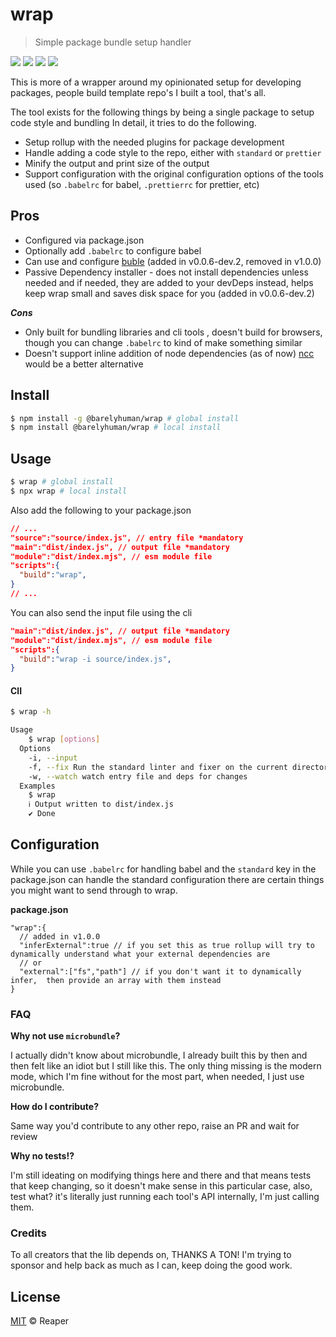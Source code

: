 # wrap

> Simple package bundle setup handler

[![](https://img.shields.io/github/issues/barelyhuman/wrap?style=for-the-badge&colorA=18181b&colorB=98C379)](https://www.github.com/barelyhuman/wrap/issues)
[![](https://img.shields.io/bundlephobia/min/@barelyhuman/wrap?label=bundle%20size&style=for-the-badge&colorA=18181b&colorB=98C379)](https://bundlephobia.com/result?p=@barelyhuman/wrap)
[![](https://img.shields.io/npm/v/@barelyhuman/wrap?style=for-the-badge&colorA=18181b&colorB=98C379)](https://www.npmjs.com/package/@barelyhuman/wrap)
[![](https://img.shields.io/npm/dt/@barelyhuman/wrap.svg?style=for-the-badge&colorA=18181b&colorB=98C379)](https://www.npmjs.com/package/@barelyhuman/wrap)

This is more of a wrapper around my opinionated setup for developing packages, people build template repo's I built a tool, that's all.

The tool exists for the following things by being a single package to setup code style and bundling
In detail, it tries to do the following.

- Setup rollup with the needed plugins for package development
- Handle adding a code style to the repo, either with `standard` or `prettier`
- Minify the output and print size of the output
- Support configuration with the original configuration options of the tools used (so `.babelrc` for babel, `.prettierrc` for prettier, etc)

## Pros

- Configured via package.json
- Optionally add `.babelrc` to configure babel
- Can use and configure [buble](buble.surge.sh) (added in v0.0.6-dev.2, removed in v1.0.0)
- Passive Dependency installer - does not install dependencies unless needed and if needed, they are added to your devDeps instead, helps keep wrap small and saves disk space for you (added in v0.0.6-dev.2)

**_Cons_**

- Only built for bundling libraries and cli tools , doesn't build for browsers, though you can change `.babelrc` to kind of make something similar
- Doesn't support inline addition of node dependencies (as of now) [ncc](https://github.com/vercel/ncc) would be a better alternative

## Install

```sh
$ npm install -g @barelyhuman/wrap # global install
$ npm install @barelyhuman/wrap # local install
```

## Usage

```sh
$ wrap # global install
$ npx wrap # local install
```

Also add the following to your package.json

```json
// ...
"source":"source/index.js", // entry file *mandatory
"main":"dist/index.js", // output file *mandatory
"module":"dist/index.mjs", // esm module file
"scripts":{
  "build":"wrap",
}
// ...
```

You can also send the input file using the cli

```json
"main":"dist/index.js", // output file *mandatory
"module":"dist/index.mjs", // esm module file
"scripts":{
  "build":"wrap -i source/index.js",
}
```

#### ClI

```sh
$ wrap -h

Usage
    $ wrap [options]
  Options
    -i, --input
    -f, --fix Run the standard linter and fixer on the current directory
    -w, --watch watch entry file and deps for changes
  Examples
    $ wrap
    ℹ Output written to dist/index.js
    ✔ Done
```

## Configuration

While you can use `.babelrc` for handling babel and the `standard` key in the package.json can handle the standard configuration there are certain things you might want to send through to wrap.

**package.json**

```jsonc
"wrap":{
  // added in v1.0.0
  "inferExternal":true // if you set this as true rollup will try to dynamically understand what your external dependencies are
  // or
  "external":["fs","path"] // if you don't want it to dynamically infer,  then provide an array with them instead
}
```

### FAQ

**Why not use `microbundle`?**

I actually didn't know about microbundle, I already built this by then and then felt like an idiot but I still like this. The only thing missing is the modern mode, which I'm fine without for the most part, when needed, I just use microbundle.

**How do I contribute?**

Same way you'd contribute to any other repo, raise an PR and wait for review

**Why no tests!?**

I'm still ideating on modifying things here and there and that means tests that keep changing, so it doesn't make sense in this particular case, also, test what? it's literally just running each tool's API internally, I'm just calling them.

### Credits

To all creators that the lib depends on, THANKS A TON!
I'm trying to sponsor and help back as much as I can, keep doing the good work.

## License

[MIT](LICENSE) © Reaper
